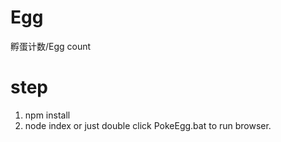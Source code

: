# Egg
孵蛋计数/Egg count

# step
1. npm install
2. node index or just double click PokeEgg.bat to run browser.
